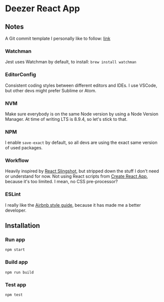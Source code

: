 # Deezer React App

## Notes
A Git commit template I personally like to follow: [link](https://gist.github.com/adeekshith/cd4c95a064977cdc6c50)
### Watchman
Jest uses Watchman by default, to install: `brew install watchman`
### EditorConfig
Consistent coding styles between different editors and IDEs. I use VSCode, but other devs might prefer Sublime or Atom.
### NVM
Make sure everybody is on the same Node version by using a Node Version Manager.
At time of writing LTS is 8.9.4, so let's stick to that.
### NPM
I enable `save-exact` by default, so all devs are using the exact same version of used packages.
### Workflow
Heavily inspired by [React Slingshot](https://github.com/coryhouse/react-slingshot), but stripped down the stuff I don't need or understand for now.
Not using React scripts from [Create React App](https://github.com/facebook/create-react-app),
because it's too limited. I mean, no CSS pre-processor?
### ESLint
I really like the [Airbnb style guide](https://github.com/airbnb/javascript), because it has made me a better developer.

## Installation
### Run app
```
npm start
```
### Build app
```
npm run build
```
### Test app
```
npm test
```
